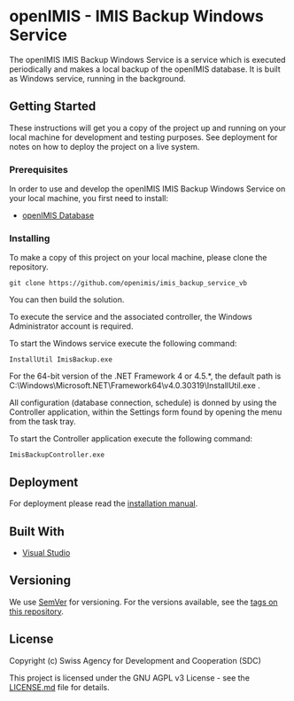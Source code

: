 # openIMIS - IMIS Backup Windows Service

The openIMIS IMIS Backup Windows Service is a service which is executed periodically
and makes a local backup of the openIMIS database. 
It is built as Windows service, running in the background. 

## Getting Started

These instructions will get you a copy of the project up and running on your local 
machine for development and testing purposes. See deployment for notes on how to 
deploy the project on a live system.

### Prerequisites

In order to use and develop the openIMIS IMIS Backup Windows Service on your local 
machine, you first need to install:

* [openIMIS Database](https://github.com/openimis/database_ms_sqlserver)

### Installing

To make a copy of this project on your local machine, please clone the repository.

```
git clone https://github.com/openimis/imis_backup_service_vb
```

You can then build the solution.

To execute the service and the associated controller, the Windows Administrator 
account is required. 

To start the Windows service execute the following command:

```
InstallUtil ImisBackup.exe
```

For the 64-bit version of the .NET Framework 4 or 4.5.*, the default path is
C:\Windows\Microsoft.NET\Framework64\v4.0.30319\InstallUtil.exe .

All configuration (database connection, schedule) is donned by using the Controller
application, within the Settings form found by opening the menu from the task tray. 

To start the Controller application execute the following command:

```
ImisBackupController.exe
```

## Deployment

For deployment please read the 
[installation manual](https://openimis.readthedocs.io/en/latest/web_application_installation.html#install-windows-services).

## Built With

* [Visual Studio](https://visualstudio.microsoft.com/) 

## Versioning

We use [SemVer](http://semver.org/) for versioning. For the versions available, see the [tags on this repository](https://github.com/openimis/imis_backup_service_vb/tags). 

<!--## User Manual 

The user manual can be read on [openimis.readthedocs.io](http://openimis.readthedocs.io/en/latest/user_manual.html).
-->

## License

Copyright (c) Swiss Agency for Development and Cooperation (SDC)

This project is licensed under the GNU AGPL v3 License - see the [LICENSE.md](LICENSE.md) file for details.
